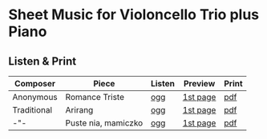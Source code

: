 # Sheet Music for Violoncello Trio plus Piano

## Listen & Print

Composer | Piece | Listen | Preview | Print
-------- | ----- | ------ | ------- | -----
Anonymous | Romance Triste | [ogg](http://cellist.bplaced.net/ogg/Unbekannt/unbekannt_romance_triste.ogg) | [1st page](https://raw.githubusercontent.com/cellist/Lilypond-Sheet-Music/master/Vlc%2C%20Vlc%2C%20Vlc%2C%20Kl/Unbekannt/Romance%20Triste/preview.png) | [pdf](https://github.com/cellist/Lilypond-Sheet-Music/raw/master/Vlc%2C%20Vlc%2C%20Vlc%2C%20Kl/Unbekannt/Romance%20Triste/unbekannt_romance_triste.pdf)
Traditional | Arirang | [ogg](http://cellist.bplaced.net/ogg/Traditional/traditional_arirang.ogg) | [1st page](https://raw.githubusercontent.com/cellist/Lilypond-Sheet-Music/master/Vlc%2C%20Vlc%2C%20Vlc%2C%20Kl/Traditional/Arirang/preview.png) | [pdf](https://github.com/cellist/Lilypond-Sheet-Music/raw/master/Vlc%2C%20Vlc%2C%20Vlc%2C%20Kl/Traditional/Arirang/traditional_arirang.pdf)
-"- | Puste nia, mamiczko | [ogg](http://cellist.bplaced.net/ogg/Traditional/traditional_puste_nia_mamiczko.ogg) | [1st page](https://raw.githubusercontent.com/cellist/Lilypond-Sheet-Music/master/Vlc%2C%20Vlc%2C%20Vlc%2C%20Kl/Traditional/Puste%20nia%20mamiczko/preview.png) | [pdf](https://github.com/cellist/Lilypond-Sheet-Music/raw/master/Vlc%2C%20Vlc%2C%20Vlc%2C%20Kl/Traditional/Puste%20nia%20mamiczko/traditional_puste_nia_mamiczko.pdf)

